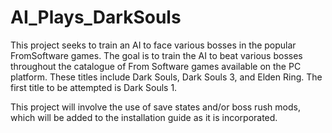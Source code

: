 # AI_Plays_DarkSouls

This project seeks to train an AI to face various bosses in the popular FromSoftware games. The goal is to train the AI to beat various bosses throughout the catalogue of From Software games available on the PC platform. These titles include Dark Souls, Dark Souls 3, and Elden Ring. The first title to be attempted is Dark Souls 1.

This project will involve the use of save states and/or boss rush mods, which will be added to the installation guide as it is incorporated.
